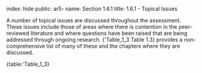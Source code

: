 index: hide
public: ar5-
name: Section 1.6.1
title: 1.6.1 - Topical Issues

A number of topical issues are discussed throughout the assessment. These issues include those of areas where there is contention in the peer-reviewed literature and where questions have been raised that are being addressed through ongoing research. {'Table_1_3 Table 1.3} provides a non-comprehensive list of many of these and the chapters where they are discussed.

{table:'Table_1_3}
